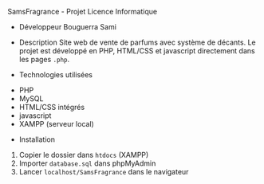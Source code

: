  SamsFragrance - Projet Licence Informatique

* Développeur
Bouguerra Sami

* Description
Site web de vente de parfums avec système de décants. Le projet est  développé en PHP,  HTML/CSS et javascript directement dans les pages `.php`.

* Technologies utilisées
- PHP
- MySQL
- HTML/CSS intégrés
- javascript
- XAMPP (serveur local)

* Installation
1. Copier le dossier dans `htdocs` (XAMPP)
2. Importer `database.sql` dans phpMyAdmin
3. Lancer `localhost/SamsFragrance` dans le navigateur

